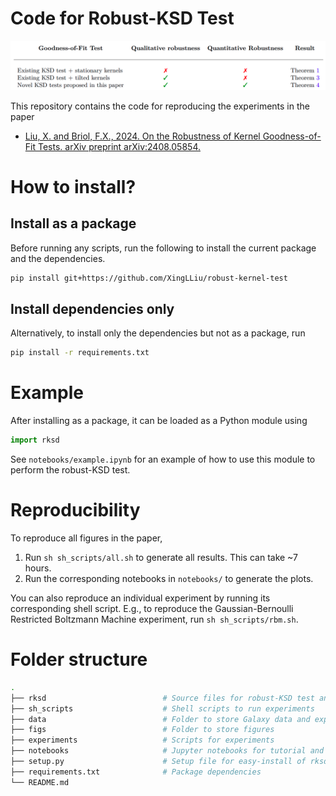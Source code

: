 # Code for Robust-KSD Test
![](figs/summary_table.png)

This repository contains the code for reproducing the experiments in the paper 
- [Liu, X. and Briol, F.X., 2024. On the Robustness of Kernel Goodness-of-Fit Tests. arXiv preprint arXiv:2408.05854.](https://arxiv.org/abs/2408.05854)

# How to install?
## Install as a package
Before running any scripts, run the following to install the current package and the dependencies. 
```bash
pip install git+https://github.com/XingLLiu/robust-kernel-test
```

## Install dependencies only
Alternatively, to install only the dependencies but not as a package, run
```bash
pip install -r requirements.txt
```

# Example
After installing as a package, it can be loaded as a Python module using
```python
import rksd
```
See `notebooks/example.ipynb` for an example of how to use this module to perform the robust-KSD test.

# Reproducibility
To reproduce all figures in the paper,
1. Run `sh sh_scripts/all.sh` to generate all results. This can take ~7 hours.
2. Run the corresponding notebooks in `notebooks/` to generate the plots.

You can also reproduce an individual experiment by running its corresponding shell script. E.g., to reproduce the Gaussian-Bernoulli Restricted Boltzmann Machine experiment, run `sh sh_scripts/rbm.sh`.

# Folder structure
```bash
.
├── rksd                          # Source files for robust-KSD test and benchmarks
├── sh_scripts                    # Shell scripts to run experiments
├── data                          # Folder to store Galaxy data and experimental results
├── figs                          # Folder to store figures
├── experiments                   # Scripts for experiments
├── notebooks                     # Jupyter notebooks for tutorial and generating plots
├── setup.py                      # Setup file for easy-install of rksd
├── requirements.txt              # Package dependencies 
└── README.md
```